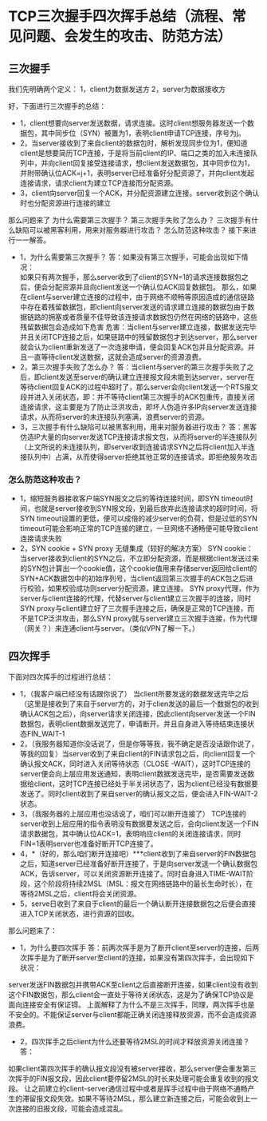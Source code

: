 # TCP三次握手四次挥手总结（流程、常见问题、会发生的攻击、防范方法）
## 三次握手
我们先明确两个定义： 
1，client为数据发送方 
2，server为数据接收方

好，下面进行三次握手的总结： 
- 1，client想要向server发送数据，请求连接。这时client想服务器发送一个数据包，其中同步位（SYN）被置为1，表明client申请TCP连接，序号为j。 
- 2，当server接收到了来自client的数据包时，解析发现同步位为1，便知道client是想要简历TCP连接，于是将当前client的IP、端口之类的加入未连接队列中，并向client回复接受连接请求，想client发送数据包，其中同步位为1，并附带确认位ACK=j+1，表明server已经准备好分配资源了，并向client发起连接请求，请求client为建立TCP连接而分配资源。 
- 3，client向server回复一个ACK，并分配资源建立连接。server收到这个确认时也分配资源进行连接的建立

那么问题来了
为什么需要第三次握手？
第三次握手失败了怎么办？
三次握手有什么缺陷可以被黑客利用，用来对服务器进行攻击？
怎么防范这种攻击？
接下来进行一一解答。 
- 1，为什么需要第三次握手？ 
答：如果没有第三次握手，可能会出现如下情况：  
如果只有两次握手，那么server收到了client的SYN=1的请求连接数据包之后，便会分配资源并且向client发送一个确认位ACK回复数据包。
那么，如果在client与server建立连接的过程中，由于网络不顺畅等原因造成的通信链路中存在着残留数据包，即client向server发送的请求建立连接的数据包由于数据链路的拥塞或者质量不佳导致该连接请求数据包仍然在网络的链路中，这些残留数据包会造成如下危害
危害：当client与server建立连接，数据发送完毕并且关闭TCP连接之后，如果链路中的残留数据包才到达server，那么server就会认为client重新发送了一次连接申请，便会回复ACK包并且分配资源。并且一直等待client发送数据，这就会造成server的资源浪费。
- 2，第三次握手失败了怎么办？ 
答：当client与server的第三次握手失败了之后，即client发送至server的确认建立连接报文段未能到达server，server在等待client回复ACK的过程中超时了，那么server会向client发送一个RTS报文段并进入关闭状态，即：并不等待client第三次握手的ACK包重传，直接关闭连接请求，这主要是为了防止泛洪攻击，即坏人伪造许多IP向server发送连接请求，从而将server的未连接队列塞满，浪费server的资源。
- 3，三次握手有什么缺陷可以被黑客利用，用来对服务器进行攻击？ 
答：黑客仿造IP大量的向server发送TCP连接请求报文包，从而将server的半连接队列（上文所说的未连接队列，即server收到连接请求SYN之后将client加入半连接队列中）占满，从而使得server拒绝其他正常的连接请求。即拒绝服务攻击

### 怎么防范这种攻击？ 
- 1，缩短服务器接收客户端SYN报文之后的等待连接时间，即SYN timeout时间，也就是server接收到SYN报文段，到最后放弃此连接请求的超时时间，将SYN timeout设置的更低，便可以成倍的减少server的负荷，但是过低的SYN timeout可能会影响正常的TCP连接的建立，一旦网络不通畅便可能导致client连接请求失败
- 2，SYN cookie + SYN proxy 无缝集成（较好的解决方案）
SYN cookie：当server接收到client的SYN之后，不立即分配资源，而是根据client发送过来的SYN包计算出一个cookie值，这个cookie值用来存储server返回给client的SYN+ACK数据包中的初始序列号，当client返回第三次握手的ACK包之后进行校验，如果校验成功则server分配资源，建立连接。
SYN proxy代理，作为server与client连接的代理，代替server与client建立三次握手的连接，同时SYN proxy与client建立好了三次握手连接之后，确保是正常的TCP连接，而不是TCP泛洪攻击，那么SYN proxy就与server建立三次握手连接，作为代理（网关？）来连通client与server。（类似VPN了解一下。）
## 四次挥手
下面对四次挥手的过程进行总结： 
- 1，（我客户端已经没有话跟你说了） 当client所要发送的数据发送完毕之后（这里是接收到了来自于server方的，对于clien发送的最后一个数据包的收到确认ACK包之后），向server请求关闭连接，因此client向server发送一个FIN数据包，表明client数据发送完了，申请断开。并且自身进入等待结束连接状态FIN_WAIT-1 
- 2，（我服务器知道你没话说了，但是你等等我，我不确定是否没话跟你说了，等我的回复）当server收到了来自client的FIN请求包之后，向client回复一个确认报文ACK，同时进入关闭等待状态（CLOSE -WAIT），这时TCP连接的server便会向上层应用发送通知，表明client数据发送完毕，是否需要发送数据给client，这时TCP连接已经处于半关闭状态了，因为client已经没有数据要发送了。同时client收到了来自server的确认报文之后，便会进入FIN-WAIT-2状态。 
- 3，（我服务器的上层应用也没话说了，咱们可以断开连接了） TCP连接的server收到上层应用的指令表明没有数据要发送之后，会向client发送一个FIN请求数据包，其中确认位ACK=1，表明响应client的关闭连接请求，同时FIN=1表明server也准备好断开TCP连接了。 
- 4，*（好的，那么咱们断开连接吧）***client收到了来自server的FIN数据包之后，知道server已经准备好断开连接了，于是向server发送一个确认数据包ACK，告诉server，可以关闭资源断开连接了。同时自身进入TIME-WAIT阶段，这个阶段将持续2MSL（MSL：报文在网络链路中的最长生命时长），在等待2MSL之后，client将会关闭资源。 
- 5，serve日收到了来自于client的最后一个确认断开连接数据包之后便会直接进入TCP关闭状态，进行资源的回收。

那么问题来了： 
- 1，为什么要四次挥手 
答：前两次挥手是为了断开client至server的连接，后两次挥手是为了断开server至client的连接，如果没有第四次挥手，会出现如下状况：

server发送FIN数据包并携带ACK至client之后直接断开连接，如果client没有收到这个FIN数据包，那么client会一直处于等待关闭状态，这是为了确保TCP协议是面向连接安全有保证锝。
上面解释了为什么不是三次挥手，同理，两次挥手也是不安全的。不能保证server与client都能正确关闭连接释放资源，而不会造成资源浪费。
- 2，四次挥手之后client为什么还要等待2MSL的时间才释放资源关闭连接？ 
答：

如果client第四次挥手的确认报文段没有被server接收，那么server便会重发第三次挥手的FIN报文段，因此client要停留2MSL的时长来处理可能会重复收到的报文段。
让之前建立的client-server通信过程中或者是挥手过程中由于网络不通畅产生的滞留报文段失效。如果不等待2MSL，那么建立新连接之后，可能会收到上一次连接的旧报文段，可能会造成混乱。
